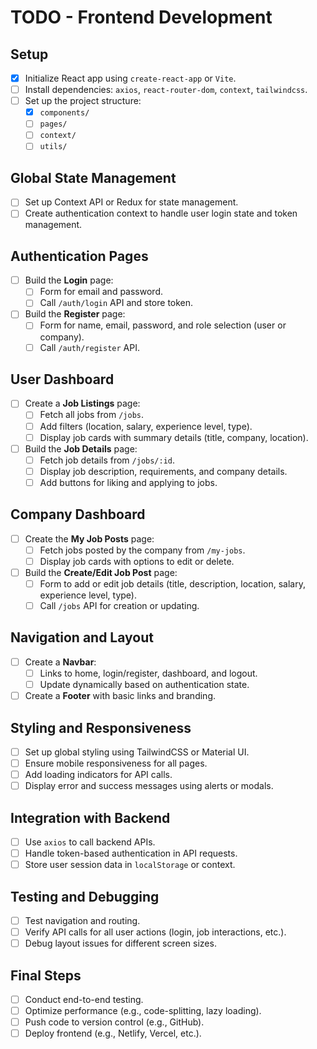 # TODO - Frontend Development

## **Setup**
- [x] Initialize React app using `create-react-app` or `Vite`.
- [ ] Install dependencies: `axios`, `react-router-dom`, `context`, `tailwindcss`.
- [ ] Set up the project structure:
  - [x] `components/`
  - [ ] `pages/`
  - [ ] `context/`
  - [ ] `utils/`

## **Global State Management**
- [ ] Set up Context API or Redux for state management.
- [ ] Create authentication context to handle user login state and token management.

## **Authentication Pages**
- [ ] Build the **Login** page:
  - [ ] Form for email and password.
  - [ ] Call `/auth/login` API and store token.
- [ ] Build the **Register** page:
  - [ ] Form for name, email, password, and role selection (user or company).
  - [ ] Call `/auth/register` API.

## **User Dashboard**
- [ ] Create a **Job Listings** page:
  - [ ] Fetch all jobs from `/jobs`.
  - [ ] Add filters (location, salary, experience level, type).
  - [ ] Display job cards with summary details (title, company, location).
- [ ] Build the **Job Details** page:
  - [ ] Fetch job details from `/jobs/:id`.
  - [ ] Display job description, requirements, and company details.
  - [ ] Add buttons for liking and applying to jobs.

## **Company Dashboard**
- [ ] Create the **My Job Posts** page:
  - [ ] Fetch jobs posted by the company from `/my-jobs`.
  - [ ] Display job cards with options to edit or delete.
- [ ] Build the **Create/Edit Job Post** page:
  - [ ] Form to add or edit job details (title, description, location, salary, experience level, type).
  - [ ] Call `/jobs` API for creation or updating.

## **Navigation and Layout**
- [ ] Create a **Navbar**:
  - [ ] Links to home, login/register, dashboard, and logout.
  - [ ] Update dynamically based on authentication state.
- [ ] Create a **Footer** with basic links and branding.

## **Styling and Responsiveness**
- [ ] Set up global styling using TailwindCSS or Material UI.
- [ ] Ensure mobile responsiveness for all pages.
- [ ] Add loading indicators for API calls.
- [ ] Display error and success messages using alerts or modals.

## **Integration with Backend**
- [ ] Use `axios` to call backend APIs.
- [ ] Handle token-based authentication in API requests.
- [ ] Store user session data in `localStorage` or context.

## **Testing and Debugging**
- [ ] Test navigation and routing.
- [ ] Verify API calls for all user actions (login, job interactions, etc.).
- [ ] Debug layout issues for different screen sizes.

## **Final Steps**
- [ ] Conduct end-to-end testing.
- [ ] Optimize performance (e.g., code-splitting, lazy loading).
- [ ] Push code to version control (e.g., GitHub).
- [ ] Deploy frontend (e.g., Netlify, Vercel, etc.).
